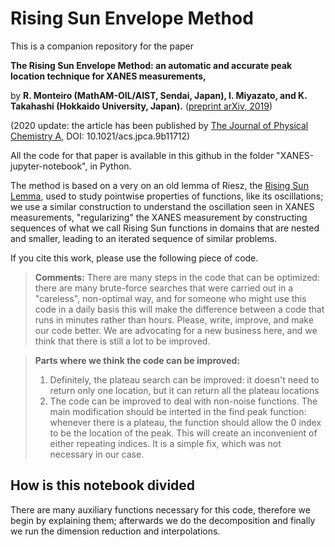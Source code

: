 

# Rising Sun Envelope Method

This is a companion repository for the paper  


**The Rising Sun Envelope Method: an automatic and accurate peak location technique for XANES measurements,**

by __R. Monteiro (MathAM-OIL/AIST, Sendai, Japan), I. Miyazato, and K. Takahashi (Hokkaido University, Japan).__ (<a href=https://arxiv.org/abs/1909.06049>preprint arXiv, 2019</a>)

(2020 update: the article has been published by  <a href=https://pubs.acs.org/doi/10.1021/acs.jpca.9b11712>The Journal of Physical Chemistry A</a>, DOI: 10.1021/acs.jpca.9b11712)

 All the code for that paper is available in this github in the folder "XANES-jupyter-notebook", in Python.

The method is based on a very on an old  lemma of Riesz, the  <a href="https://en.wikipedia.org/wiki/Rising_sun_lemma">Rising Sun Lemma</a>, used to study pointwise properties of functions, like its oscillations; we  use a similar construction to understand the oscillation seen in XANES measurements, "regularizing" the XANES measurement by constructing sequences of what we call Rising Sun functions in domains that are nested and smaller, leading to an iterated sequence of similar problems.


If you cite this work, please use the following piece of code. 

<blockquote>
 <b>Comments:</b>
There are many steps in the code that can be optimized: there are many brute-force searches that were carried out in a "careless", non-optimal way, and for someone who might use this code in a daily basis this will make the difference between a code that runs in minutes rather than hours. Please, write, improve, and make our code better. We are advocating for a new business here, and we think that there is still a lot to be improved. 
</blockquote>

<blockquote>
  <b>Parts where we think the code can be improved:</b>
 <ol>
<li> Definitely, the plateau search can be improved: it doesn't need to return only one location, but it can return all the plateau locations</li>
<li>The code can be improved to deal with non-noise functions. The main modification should be interted in the find peak function: whenever there is a plateau, the function should allow the 0 index to be the location of the peak. This will create an inconvenient of either repeating indices. It is a simple fix, which was not necessary in our case. </li>
  </ol>
</blockquote>

## How is this notebook divided

There are many auxiliary functions necessary for this code, therefore we begin by explaining them; afterwards we do the decomposition and finally we run the dimension reduction and interpolations.

